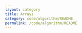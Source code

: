 ```yaml
---
layout: category
title: Arrays
category: code/algorithm/README
permalink: /code/algorithm/README
---
```

